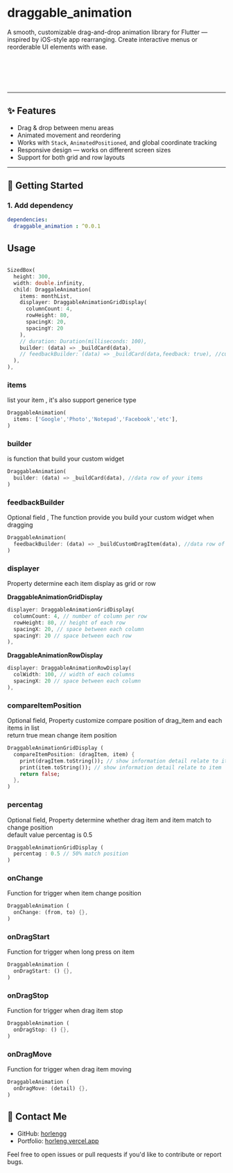 # draggable_animation

A smooth, customizable drag-and-drop animation library for Flutter — inspired by iOS-style app rearranging. Create interactive menus or reorderable UI elements with ease.


<br>
<br>
<br>
<br>
 
---


## ✨ Features

- Drag & drop between menu areas
- Animated movement and reordering
- Works with `Stack`, `AnimatedPositioned`, and global coordinate tracking
- Responsive design — works on different screen sizes
- Support for both grid and row layouts

---

## 🚀 Getting Started

### 1. Add dependency

```yaml
dependencies:
  draggable_animation : ^0.0.1

```


## Usage

```dart

SizedBox(
  height: 300,
  width: double.infinity,
  child: DraggaleAnimation(
    items: monthList, 
    displayer: DraggableAnimationGridDisplay(
      columnCount: 4,
      rowHeight: 80,
      spacingX: 20,
      spacingY: 20
    ),
    // duration: Duration(milliseconds: 100),
    builder: (data) => _buildCard(data), 
    // feedbackBuilder: (data) => _buildCard(data,feedback: true), //custom style
  ),
),

```

### items
list your item , it's also support generice type

```dart
DraggableAnimation(
  items: ['Google','Photo','Notepad','Facebook','etc'],
)

```

### builder
is function that build your custom widget

```dart
DraggableAnimation(
  builder: (data) => _buildCard(data), //data row of your items
)

```

### feedbackBuilder
Optional field , The function provide you build your custom widget when dragging

```dart
DraggableAnimation(
  feedbackBuilder: (data) => _buildCustomDragItem(data), //data row of your items
)
```

### displayer
Property determine each item display as grid or row

<b> DraggableAnimationGridDisplay </b>

```dart
displayer: DraggableAnimationGridDisplay(
  columnCount: 4, // number of column per row
  rowHeight: 80, // height of each row
  spacingX: 20, // space between each column
  spacingY: 20 // space between each row
),

```

<b> DraggableAnimationRowDisplay </b>

```dart
displayer: DraggableAnimationRowDisplay(
  colWidth: 100, // width of each columns
  spacingX: 20 // space between each column
),

```

### compareItemPosition
Optional field, Property customize compare position of drag_item and each items in list <br>
return true mean change item position

```dart
DraggableAnimationGridDisplay (
  compareItemPosition: (dragItem, item) {
    print(dragItem.toString()); // show information detail relate to item
    print(item.toString()); // show information detail relate to item
    return false;
  },
)
```

### percentag
Optional field, 
Property determine whether drag item and item match to change position <br>
default value percentag is 0.5

```dart
DraggableAnimationGridDisplay (
  percentag : 0.5 // 50% match position 
)
```

### onChange
Function for trigger when item change position

```dart
DraggableAnimation (
  onChange: (from, to) {},
)
```

### onDragStart
Function for trigger when long press on item

```dart
DraggableAnimation (
  onDragStart: () {},
)
```
### onDragStop
Function for trigger when drag item stop

```dart
DraggableAnimation (
  onDragStop: () {},
)

```
### onDragMove
Function for trigger when drag item moving

```dart
DraggableAnimation (
  onDragMove: (detail) {},
)
```


## 👤 Contact Me

- GitHub: [horlengg](https://github.com/horlengg/flutter_draggable_animation)
- Portfolio: [horleng.vercel.app](https://horleng.vercel.app/)

Feel free to open issues or pull requests if you'd like to contribute or report bugs.
